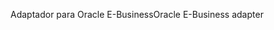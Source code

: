 <span data-ttu-id="4620c-101">Adaptador para Oracle E-Business</span><span class="sxs-lookup"><span data-stu-id="4620c-101">Oracle E-Business adapter</span></span>